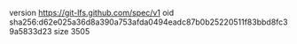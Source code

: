 version https://git-lfs.github.com/spec/v1
oid sha256:d62e025a36d8a390a753afda0494eadc87b0b25220511f83bbd8fc39a5833d23
size 3505
